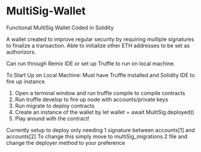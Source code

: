 # MultiSig-Wallet
Functional MultiSig Wallet 
Coded in Solidity

A wallet created to improve regular security by requiring multiple signatures to finalize a transaction. 
Able to initialize other ETH addresses to be set as authorizors.

Can run through Remix IDE or set up Truffle to run on local machine.

To Start Up on Local Machine:
Must have Truffle installed and Solidity IDE to fire up instance

1) Open a terminal window and run truffle compile to compile contracts
2) Run truffle develop to fire up node with accounts/private keys
3) Run migrate to deploy contracts
4) Create an instance of the wallet by let wallet = await MulitSig.deployed()
5) Play around with the contract!

Currently setup to deploy only needing 1 signature between accounts[1] and accounts[2]
To change this simply move to multiSig_migrations 2 file and change the deployer method to your preference
